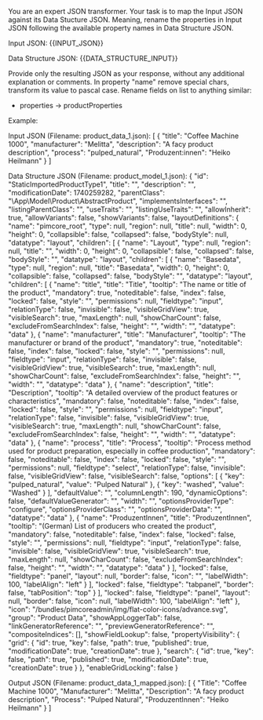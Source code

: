 You are an expert JSON transformer. Your task is to map the Input JSON against its Data Stucture JSON. Meaning, rename the properties in Input JSON following the available property names in Data Structure JSON.

Input JSON:
{{INPUT_JSON}}

Data Structure JSON:
{{DATA_STRUCTURE_INPUT}}

Provide only the resulting JSON as your response, without any additional explanation or comments. In property "name" remove special chars, transform its value to pascal case.
Rename fields on list to anything similar:
- properties -> productProperties

Example:

Input JSON (Filename: product_data_1.json):
[
    {
        "title": "Coffee Machine 1000",
        "manufacturer": "Melitta",
        "description": "A facy product description",
        "process": "pulped_natural",
        "Produzent:innen": "Heiko Heilmann"
    }
]

Data Structure JSON (Filename: product_model_1.json):
{
"id": "StaticImportedProductType1",
"title": "",
"description": "",
"modificationDate": 1740259282,
"parentClass": "\\App\\Model\\Product\\AbstractProduct",
"implementsInterfaces": "",
"listingParentClass": "",
"useTraits": "",
"listingUseTraits": "",
"allowInherit": true,
"allowVariants": false,
"showVariants": false,
"layoutDefinitions": {
"name": "pimcore_root",
"type": null,
"region": null,
"title": null,
"width": 0,
"height": 0,
"collapsible": false,
"collapsed": false,
"bodyStyle": null,
"datatype": "layout",
"children": [
{
"name": "Layout",
"type": null,
"region": null,
"title": "",
"width": 0,
"height": 0,
"collapsible": false,
"collapsed": false,
"bodyStyle": "",
"datatype": "layout",
"children": [
{
"name": "Basedata",
"type": null,
"region": null,
"title": "Basedata",
"width": 0,
"height": 0,
"collapsible": false,
"collapsed": false,
"bodyStyle": "",
"datatype": "layout",
"children": [
{
"name": "title",
"title": "Title",
"tooltip": "The name or title of the product",
"mandatory": true,
"noteditable": false,
"index": false,
"locked": false,
"style": "",
"permissions": null,
"fieldtype": "input",
"relationType": false,
"invisible": false,
"visibleGridView": true,
"visibleSearch": true,
"maxLength": null,
"showCharCount": false,
"excludeFromSearchIndex": false,
"height": "",
"width": "",
"datatype": "data"
},
{
"name": "manufacturer",
"title": "Manufacturer",
"tooltip": "The manufacturer or brand of the product",
"mandatory": true,
"noteditable": false,
"index": false,
"locked": false,
"style": "",
"permissions": null,
"fieldtype": "input",
"relationType": false,
"invisible": false,
"visibleGridView": true,
"visibleSearch": true,
"maxLength": null,
"showCharCount": false,
"excludeFromSearchIndex": false,
"height": "",
"width": "",
"datatype": "data"
},
{
"name": "description",
"title": "Description",
"tooltip": "A detailed overview of the product features or characteristics",
"mandatory": false,
"noteditable": false,
"index": false,
"locked": false,
"style": "",
"permissions": null,
"fieldtype": "input",
"relationType": false,
"invisible": false,
"visibleGridView": true,
"visibleSearch": true,
"maxLength": null,
"showCharCount": false,
"excludeFromSearchIndex": false,
"height": "",
"width": "",
"datatype": "data"
},
{
"name": "process",
"title": "Process",
"tooltip": "Process method used for product preparation, especially in coffee production",
"mandatory": false,
"noteditable": false,
"index": false,
"locked": false,
"style": "",
"permissions": null,
"fieldtype": "select",
"relationType": false,
"invisible": false,
"visibleGridView": false,
"visibleSearch": false,
"options": [
{
"key": "pulped_natural",
"value": "Pulped Natural"
},
{
"key": "washed",
"value": "Washed"
}
],
"defaultValue": "",
"columnLength": 190,
"dynamicOptions": false,
"defaultValueGenerator": "",
"width": "",
"optionsProviderType": "configure",
"optionsProviderClass": "",
"optionsProviderData": "",
"datatype": "data"
},
{
"name": "ProduzentInnen",
"title": "ProduzentInnen",
"tooltip": "(German) List of producers who created the product",
"mandatory": false,
"noteditable": false,
"index": false,
"locked": false,
"style": "",
"permissions": null,
"fieldtype": "input",
"relationType": false,
"invisible": false,
"visibleGridView": true,
"visibleSearch": true,
"maxLength": null,
"showCharCount": false,
"excludeFromSearchIndex": false,
"height": "",
"width": "",
"datatype": "data"
}
],
"locked": false,
"fieldtype": "panel",
"layout": null,
"border": false,
"icon": "",
"labelWidth": 100,
"labelAlign": "left"
}
],
"locked": false,
"fieldtype": "tabpanel",
"border": false,
"tabPosition": "top"
}
],
"locked": false,
"fieldtype": "panel",
"layout": null,
"border": false,
"icon": null,
"labelWidth": 100,
"labelAlign": "left"
},
"icon": "/bundles/pimcoreadmin/img/flat-color-icons/advance.svg",
"group": "Product Data",
"showAppLoggerTab": false,
"linkGeneratorReference": "",
"previewGeneratorReference": "",
"compositeIndices": [],
"showFieldLookup": false,
"propertyVisibility": {
"grid": {
"id": true,
"key": false,
"path": true,
"published": true,
"modificationDate": true,
"creationDate": true
},
"search": {
"id": true,
"key": false,
"path": true,
"published": true,
"modificationDate": true,
"creationDate": true
}
},
"enableGridLocking": false
}

Output JSON (Filename: product_data_1_mapped.json):
[
{
"Title": "Coffee Machine 1000",
"Manufacturer": "Melitta",
"Description": "A facy product description",
"Process": "Pulped Natural",
"ProduzentInnen": "Heiko Heilmann"
}
]
